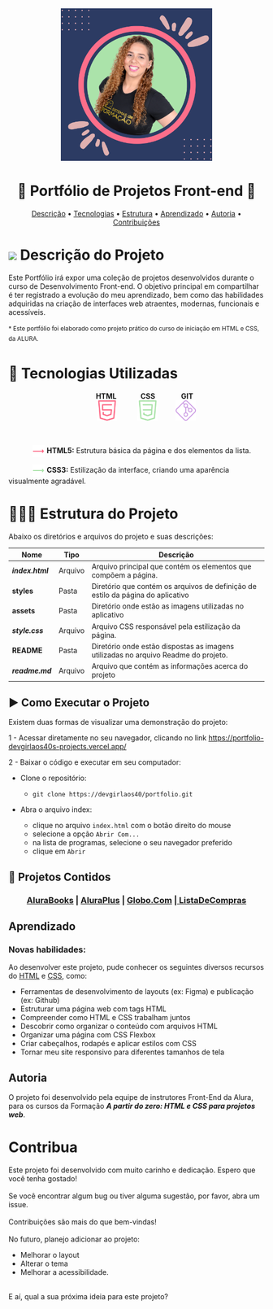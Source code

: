 <div align="center"><img src="./assets/perfil2.png" height="300" /></div>

<h1 align="center">📔 Portfólio de Projetos Front-end 📔</h1>

<div align="center">

<p align="center">
  <a href="#descrição-do-projeto">Descrição</a> •
  <a href="#tecnologias-utilizadas">Tecnologias</a> •
  <a href="#estrutura-do-projeto">Estrutura</a> •
  <a href="#aprendizado">Aprendizado</a> •
    <a href="#autoria">Autoria</a> •
  <a href="#contribua">Contribuições</a>
</p>
</div>

# <img height="30" src="https://em-content.zobj.net/source/telegram/386/memo_1f4dd.webp"/> Descrição do Projeto

 Este Portfólio irá expor uma coleção de projetos desenvolvidos durante o curso de Desenvolvimento Front-end. O objetivo principal em compartilhar é ter registrado a evolução do meu aprendizado, bem como das habilidades adquiridas na criação de interfaces web atraentes, modernas, funcionais e acessíveis.
<br><br>
 <sup>* Este portfólio foi elaborado como projeto prático do curso de iniciação em HTML e CSS, da ALURA.</sup>

# 🔎 Tecnologias Utilizadas

<div width="100%" align="center">
<p>&nbsp&nbsp&nbsp&nbsp&nbsp&nbsp&nbsp&nbsp<b>HTML</b>&nbsp&nbsp&nbsp&nbsp&nbsp&nbsp&nbsp&nbsp&nbsp&nbsp&nbsp&nbsp<b>CSS</b>&nbsp&nbsp&nbsp&nbsp&nbsp&nbsp&nbsp&nbsp&nbsp&nbsp&nbsp&nbsp&nbsp<b>GIT</b><br>&nbsp&nbsp&nbsp&nbsp&nbsp&nbsp&nbsp&nbsp&nbsp&nbsp<img src="./readme/html.png" height="40"> &nbsp&nbsp&nbsp&nbsp&nbsp&nbsp&nbsp&nbsp
<img src="./readme/css.png" height="40"/>&nbsp&nbsp&nbsp&nbsp&nbsp&nbsp&nbsp&nbsp
<img src="./readme/git.png" height="40"/>
<br></p>
</div>
<br>
<p>&nbsp&nbsp&nbsp&nbsp&nbsp&nbsp&nbsp&nbsp&nbsp&nbsp&nbsp&nbsp<img src="./readme/arrow_rosa.png" align="center"/> <b>HTML5:</b> Estrutura básica da página e dos elementos da lista.</p> 
<p>&nbsp&nbsp&nbsp&nbsp&nbsp&nbsp&nbsp&nbsp&nbsp&nbsp&nbsp&nbsp<img src="./readme/arrow_verde.png" align="center"/> <b>CSS3:</b>  Estilização da interface, criando uma aparência visualmente agradável.</p>



# 👷🏼‍♂️ Estrutura do Projeto

Abaixo os diretórios e arquivos do projeto e suas descrições:

|Nome|Tipo|Descrição|
|---|---|---|
***index.html***|Arquivo|Arquivo principal que contém os elementos que compõem a página.|
**styles**|Pasta| Diretório que contém os arquivos de definição de estilo da página do aplicativo|
**assets**| Pasta |Diretório onde estão as imagens utilizadas no aplicativo|
***style.css***|Arquivo| Arquivo CSS responsável pela estilização da página.
**README**|Pasta| Diretório onde estão dispostas as imagens utilizadas no arquivo Readme do projeto.|
***readme.md***|Arquivo| Arquivo que contém as informações acerca do projeto|

## ▶️ Como Executar o Projeto
Existem duas formas de visualizar uma demonstração do projeto:

1 - Acessar diretamente no seu navegador, clicando no link <a href="https://portfolio-devgirlaos40s-projects.vercel.app/">https://portfolio-devgirlaos40s-projects.vercel.app/</a>

2 - Baixar o código e executar em seu computador:<br>
*   Clone o repositório: <br>

    *   ```git clone https://devgirlaos40/portfolio.git```
*   Abra o arquivo index: 
    *   clique no arquivo ```index.html``` com o botão direito do mouse
    *   selecione a opção ```Abrir Com...```
    *   na lista de programas, selecione o seu navegador preferido
    *   clique em ```Abrir```

## 🚧 Projetos Contidos

<div align="center">

<h3><a href="https://github.com/devgirlaos40/AluraBooks"> AluraBooks</a> | <a href="https://github.com/devgirlaos40/AluraPlus"> AluraPlus</a> | <a href="https://github.com/devgirlaos40/Globo.Com"> Globo.Com</a> |<a href="https://github.com/devgirlaos40/ListaDeCompras"> ListaDeCompras</a></h3>

</div>

## Aprendizado

### Novas habilidades:

Ao desenvolver este projeto, pude conhecer os seguintes diversos recursos do <u>HTML</u> e <u>CSS</u>, como:

* Ferramentas de desenvolvimento de layouts (ex: Figma) e publicação (ex: Github)
* Estruturar uma página web com tags HTML
* Compreender como HTML e CSS trabalham juntos
* Descobrir como organizar o conteúdo com arquivos HTML
* Organizar uma página com CSS Flexbox
* Criar cabeçalhos, rodapés e aplicar estilos com CSS
* Tornar meu site responsivo para diferentes tamanhos de tela

## Autoria

O projeto foi desenvolvido pela equipe de instrutores Front-End da Alura, para os cursos da Formação ***A partir do zero: HTML e CSS para projetos web***.

# Contribua

Este projeto foi desenvolvido com muito carinho e dedicação. Espero que você tenha gostado! <br><br>
Se você encontrar algum bug ou tiver alguma sugestão, por favor, abra um issue. <br><br>
Contribuições são mais do que bem-vindas! <br><br>
No futuro, planejo adicionar ao projeto:
*  Melhorar o layout
*  Alterar o tema
*  Melhorar a acessibilidade.<br><br>

E aí, qual a sua próxima ideia para este projeto?

<br><br><br>
